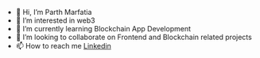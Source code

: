 - 👋 Hi, I’m Parth Marfatia
- 👀 I’m interested in web3
- 🌱 I’m currently learning Blockchain App Development
- 💞️ I’m looking to collaborate on Frontend and Blockchain related projects
- 📫 How to reach me <a href="https://www.linkedin.com/in/parth-marfatia-4a8a1a183/" method="get" target="_blank">Linkedin</a>

<!---
parthmarfatia/parthmarfatia is a ✨ special ✨ repository because its `README.md` (this file) appears on your GitHub profile.
You can click the Preview link to take a look at your changes.
--->
